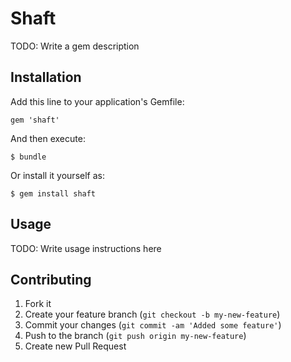 # Shaft

TODO: Write a gem description

## Installation

Add this line to your application's Gemfile:

    gem 'shaft'

And then execute:

    $ bundle

Or install it yourself as:

    $ gem install shaft

## Usage

TODO: Write usage instructions here

## Contributing

1. Fork it
2. Create your feature branch (`git checkout -b my-new-feature`)
3. Commit your changes (`git commit -am 'Added some feature'`)
4. Push to the branch (`git push origin my-new-feature`)
5. Create new Pull Request
